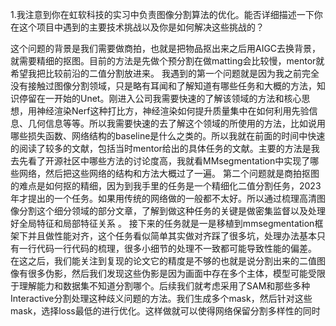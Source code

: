 
1.我注意到你在虹软科技的实习中负责图像分割算法的优化。能否详细描述一下你在这个项目中遇到的主要技术挑战以及你是如何解决这些挑战的？

这个问题的背景是我们需要做商拍，也就是把物品抠出来之后用AIGC去换背景，就需要精细的抠图。目前的方法是先做个预分割在做matting会比较慢，mentor就希望我把比较前沿的二值分割放进来。
我遇到的第一个问题就是因为我之前完全没有接触过图像分割领域，只是略有耳闻和了解知道有哪些任务和大概的方法，知识停留在一开始的Unet。刚进入公司我需要快速的了解该领域的方法和核心思想，用神经渲染Nerf这种打比方，神经渲染如何提升质量集中在如何利用先验信息、几何信息等等。所以我需要快速的去了解这个领域的所使用的方法，比如说用哪些损失函数、网络结构的baseline是什么之类的。所以我就在前面的时间中快速的阅读了较多的文献，包括当时mentor给出的具体任务的文献。主要的方法是我去先看了开源社区中哪些方法的讨论度高，我就看MMsegmentation中实现了哪些网络，然后把这些网络的结构和方法大概过了一遍。
第二个问题就是商拍抠图的难点是如何抠的精细，因为到我手里的任务是一个精细化二值分割任务，2023年才提出的一个任务。如果用传统的网络做的一般都不太好。所以通过梳理高清图像分割这个细分领域的部分文章，了解到做这种任务的关键是做密集监督以及处理好全局特征和局部特征关系 。
接下来的任务就是一是移植到mmsegmentation框架下并且做性能对齐，这个任务看似简单其实做对齐踩了很多坑，处理办法基本只有一行代码一行代码的梳理，很多小细节的处理不一致都可能导致性能的偏差。
在这之后，我们能关注到复现的论文它的精度是不够的也就是说分割出来的二值图像有很多伪影，然后我们发现这些伪影是因为画面中存在多个主体，模型可能受限于理解能力和数据集不知道分割哪个。后续我们就考虑采用了SAM和那些多种Interactive分割处理这种歧义问题的方法。我们生成多个mask，然后针对这些mask，选择loss最低的进行优化。这样做就可以使得网络保留分割多样性的同时

